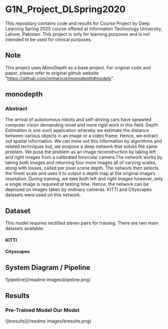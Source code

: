 # G1N_Project_DLSpring2020
This repository contains code and results for Course Project by Deep Learning Spring 2020 course offered at Information Technology University, Lahore, Pakistan. This project is only for learning purposes and is not intended to be used for clinical purposes.

## Note
This project uses MonoDepth as a base project. For original code and paper, please refer to original github website "https://github.com/mrharicot/monodepth#models".

## monodepth

### Abstract
The arrival of autonomous robots and self-driving cars have sprawled computer vision demanding novel and more rigid work in this field. Depth Estimation is one such application whereby we estimate the distance between various objects in an image or a video frame. Hence, we extract out spatial information. We can mine out this information by algorithms and related techniques but, we propose a deep network that solves the same problem. We pose the problem as an image reconstruction by taking left and right images from a calibrated binocular camera.The network works by taking both images and returning four more images all of varying scales, along with losses, called per pixel scene depth. The network then selects the finest scale and uses it to output a depth map at the original image’s resolution. During training, we take both left and right images however, only a single image is required at testing time. Hence, the network can be deployed on images taken by ordinary cameras. KITTI and Cityscapes datasets were used on this network.

## Dataset
This model requires rectified stereo pairs for training.
There are two main datasets available:
#### KITTI
#### Cityscapes

## System Diagram / Pipeline
![pipeline](/readme images/pipeline.png)

## Results
###         Pre-Trained Model             Our Model
![bresults](/readme images/bresults.png)

